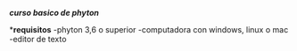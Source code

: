 ***curso basico de phyton***

***requisitos**
-phyton 3,6 o superior
-computadora con windows, linux o mac
-editor de texto 